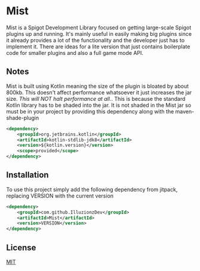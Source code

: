 # Mist

Mist is a Spigot Development Library focused on getting large-scale Spigot plugins up and running. It's mainly useful in easily making big plugins since it already provides a lot of the functionality and the developer just has to implement it. There are ideas for a lite version that just contains boilerplate code for smaller plugins and also a full game mode API.

## Notes

Mist is built using Kotlin meaning the size of the plugin is bloated by about 800kb. This doesn't affect performance whatsoever it just increases the jar size. *This will NOT halt performance at all.*. This is because the standard Kotlin library has to be shaded into the jar. It is not shaded in the Mist jar so must be in your project by providing this dependency along with the maven-shade-plugin
```xml
<dependency>
    <groupId>org.jetbrains.kotlin</groupId>
    <artifactId>kotlin-stdlib-jdk8</artifactId>
    <version>${kotlin.version}</version>
    <scope>provided</scope>
</dependency>
```

## Installation
To use this project simply add the following dependency from jitpack, replacing VERSION with the current version
```xml
<dependency>
    <groupId>com.github.IlluzionzDev</groupId>
	<artifactId>Mist</artifactId>
	<version>VERSION</version>
</dependency>
```

## License
[MIT](https://choosealicense.com/licenses/mit/)